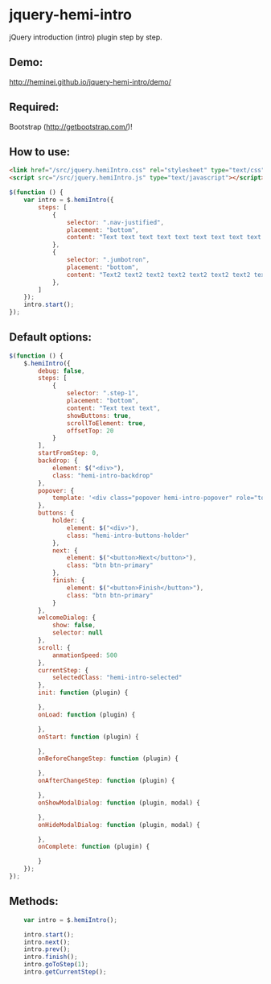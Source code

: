 jquery-hemi-intro
=========================

jQuery introduction (intro) plugin step by step.

Demo:
-----------

http://heminei.github.io/jquery-hemi-intro/demo/

Required:
-----------

Bootstrap (http://getbootstrap.com/)!

How to use:
-----------

```html
<link href="/src/jquery.hemiIntro.css" rel="stylesheet" type="text/css"/>
<script src="/src/jquery.hemiIntro.js" type="text/javascript"></script>
```

```javascript
$(function () {
	var intro = $.hemiIntro({
		steps: [
			{
				selector: ".nav-justified",
				placement: "bottom",
				content: "Text text text text text text text text text text",
			},
			{
				selector: ".jumbotron",
				placement: "bottom",
				content: "Text2 text2 text2 text2 text2 text2 text2 text2 text2 text2 text2 text2"
			},
		]
	});
	intro.start();
});
```

Default options:
-----------
```javascript
$(function () {
	$.hemiIntro({
		debug: false,
		steps: [
			{
				selector: ".step-1",
				placement: "bottom",
				content: "Text text text",
				showButtons: true,
				scrollToElement: true,
				offsetTop: 20
			}
		],
		startFromStep: 0,
		backdrop: {
			element: $("<div>"),
			class: "hemi-intro-backdrop"
		},
		popover: {
			template: '<div class="popover hemi-intro-popover" role="tooltip"><div class="arrow"></div><h3 class="popover-title"></h3><div class="popover-content"></div></div>'
		},
		buttons: {
			holder: {
				element: $("<div>"),
				class: "hemi-intro-buttons-holder"
			},
			next: {
				element: $("<button>Next</button>"),
				class: "btn btn-primary"
			},
			finish: {
				element: $("<button>Finish</button>"),
				class: "btn btn-primary"
			}
		},
		welcomeDialog: {
			show: false,
			selector: null
		},
		scroll: {
			anmationSpeed: 500
		},
		currentStep: {
			selectedClass: "hemi-intro-selected"
		},
		init: function (plugin) {

		},
		onLoad: function (plugin) {

		},
		onStart: function (plugin) {

		},
		onBeforeChangeStep: function (plugin) {

		},
		onAfterChangeStep: function (plugin) {

		},
		onShowModalDialog: function (plugin, modal) {

		},
		onHideModalDialog: function (plugin, modal) {

		},
		onComplete: function (plugin) {

		}
	});
});
```

Methods:
-----------
```javascript
	var intro = $.hemiIntro();

	intro.start();
	intro.next();
	intro.prev();
	intro.finish();
	intro.goToStep(1);
	intro.getCurrentStep();
```
